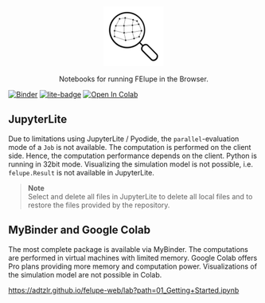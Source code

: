 <p align="center">
  <img src="https://raw.githubusercontent.com/adtzlr/felupe/main/docs/_static/logo_light.svg" height="120px"/>
  <p align="center">Notebooks for running FElupe in the Browser. </p>
</p>

[![Binder](https://mybinder.org/badge_logo.svg)](https://mybinder.org/v2/gh/adtzlr/felupe-web/main?labpath=notebooks/mybinder/01_Getting-Started.ipynb) [![lite-badge](https://jupyterlite.rtfd.io/en/latest/_static/badge.svg)](https://adtzlr.github.io/felupe-web/lab?path=01_Getting-Started.ipynb) <a target="_blank" href="https://colab.research.google.com/github/adtzlr/felupe-web/blob/main/notebooks/colab/01_Getting-Started.ipynb"><img src="https://colab.research.google.com/assets/colab-badge.svg" alt="Open In Colab"/></a>

## JupyterLite
Due to limitations using JupyterLite / Pyodide, the `parallel`-evaluation mode of a `Job` is not available. The computation is performed on the client side. Hence, the computation performance depends on the client. Python is running in 32bit mode. Visualizing the simulation model is not possible, i.e. `felupe.Result` is not available in JupyterLite.

> **Note**  
> Select and delete all files in JupyterLite to delete all local files and to restore the files provided by the repository.

## MyBinder and Google Colab
The most complete package is available via MyBinder. The computations are performed in virtual machines with limited memory. Google Colab offers Pro plans providing more memory and computation power. Visualizations of the simulation model are not possible in Colab.

https://adtzlr.github.io/felupe-web/lab?path=01_Getting+Started.ipynb
